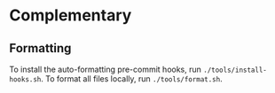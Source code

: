 # Complementary

## Formatting

To install the auto-formatting pre-commit hooks, run `./tools/install-hooks.sh`. To format all files locally, run
`./tools/format.sh`.
